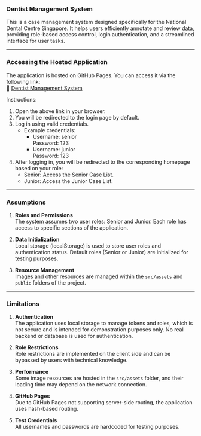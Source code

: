 ### Dentist Management System

This is a case management system designed specifically for the National Dental Centre Singapore. It helps users efficiently annotate and review data, providing role-based access control, login authentication, and a streamlined interface for user tasks.

---

### Accessing the Hosted Application

The application is hosted on GitHub Pages. You can access it via the following link:  
🔗 [Dentist Management System](https://zscmngykx.github.io/case-management/)

Instructions:  
1. Open the above link in your browser.  
2. You will be redirected to the login page by default.  
3. Log in using valid credentials.  
   - Example credentials:
     - Username: senior  
       Password: 123  
     - Username: junior  
       Password: 123  
4. After logging in, you will be redirected to the corresponding homepage based on your role:
   - Senior: Access the Senior Case List.  
   - Junior: Access the Junior Case List.  

---

### Assumptions

1. **Roles and Permissions**  
   The system assumes two user roles: Senior and Junior. Each role has access to specific sections of the application.  

2. **Data Initialization**  
   Local storage (localStorage) is used to store user roles and authentication status. Default roles (Senior or Junior) are initialized for testing purposes.  

3. **Resource Management**  
   Images and other resources are managed within the `src/assets` and `public` folders of the project.  

---

### Limitations

1. **Authentication**  
   The application uses local storage to manage tokens and roles, which is not secure and is intended for demonstration purposes only. No real backend or database is used for authentication.  

2. **Role Restrictions**  
   Role restrictions are implemented on the client side and can be bypassed by users with technical knowledge.  

3. **Performance**  
   Some image resources are hosted in the `src/assets` folder, and their loading time may depend on the network connection.  

4. **GitHub Pages**  
   Due to GitHub Pages not supporting server-side routing, the application uses hash-based routing.  

5. **Test Credentials**  
   All usernames and passwords are hardcoded for testing purposes.  